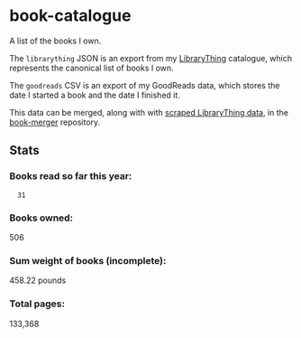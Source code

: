book-catalogue
==============

A list of the books I own.

The `librarything` JSON is an export from my [LibraryThing](https://www.librarything.com/catalog/tripofmice) catalogue, which represents the canonical list of books I own.

The `goodreads` CSV is an export of my GoodReads data, which stores the date I started a book and the date I finished it.

This data can be merged, along with with [scraped LibraryThing data](https://github.com/mouse-reeve/book-scraper), in the [book-merger](https://github.com/mouse-reeve/book-merger) repository.

## Stats

### Books read so far this year:
      31

### Books owned:
506

### Sum weight of books (incomplete):
458.22 pounds

### Total pages:
133,368

